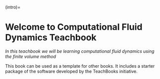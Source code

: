 (intro)=
# Welcome to Computational Fluid Dynamics Teachbook

_In this teachbook we will be learning computational fluid dynamics using the finite volume method_

This book can be used as a template for other books. It includes a starter package of the software developed by the TeachBooks initiative.
